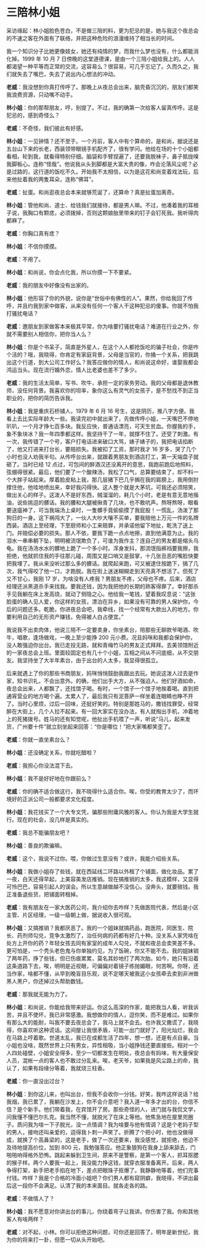 ﻿# 三陪林小姐

采访缘起：林小姐脸色苍白，不是做三陪的料，更为犯忌的是，她与我这个夜总会的不速之客在外面有了联络，并把这种危险的浪漫维持了相当长的时间。

我一个知识分子比她更像妓女，她还有纯情的梦，而我什么梦也没有，什么都能消化掉。1999 年 10 月 7 日傍晚的这堂道德课，是由一个三陪小姐给我上的。人人都渴望一种平等而正常的交流，这容易么？很容易，可几乎忘记了。久而久之，我们就失去了嘴巴，失去了说出内心想法的冲动。

**老威**：我没想到你真打传呼了。那晚上从夜总会出来，脑壳昏沉沉的，朋友们都笑我浪费资源，只动嘴不动手。

**林小姐**：你的那帮朋友，哼，别提了。不过，我的确第一次给客人留真传呼。这是犯忌的，感到奇怪么？

**老威**：不奇怪，我们彼此有好感。

**林小姐**：一见钟情？还不至于。一个月前，客人中有个算命的，是和尚，据说还是五台山下来的长老，西装领带眼镜手机配齐了，很有学问。他给在场的十个小姐都看相，轮到我，就看得特别仔细。脑袋和手臂捏遍了，还要我脱袜子，鼻子抵拢嗅我脚板心。连称“怪哉”。他说我从头到脚都是大富大贵的像，咋会沦落风尘呢？必是过路的，这行道的饭吃不久。开始我不太相信，以为是这花和尚变着戏法玩，后来他扯着我的两隻耳朵，连称“佛耳”。

**老威**：扯蛋。和尚逛夜总会本来就够荒诞了，还算命？真是扯蛋加离奇。

**林小姐**：管他和尚、道士、给钱我们就接待，都是男人嘛。不过，他凑着我的耳根子说，我胸口有颗痣，必须拨掉，否则这颗娘胎里带来的钉子会钉死我。我听得肉都麻了。

**老威**：你胸口真有痣？

**林小姐**：不信你摸摸。

**老威**：不用了。

**林小姐**：和尚说，你会点化我，所以你摸一下不要紧。

**老威**：我的朋友中好像没有出家的。

**林小姐**：他形容了你的外貌，说你是“世俗中有佛性的人”。果然，你给我回了传呼，并且约我到家中做客，从来没有任何一个客人干这种犯忌的傻事。你就不怕我打骚扰电话？

**老威**：邀朋友到家做客本来极其平常，你为啥要打骚扰电话？难道在行业之外，你就不需要别人相信你，把你当人么？

**林小姐**：你是个书呆子，简直是外星人，在这个人人都抢饭吃的骗子社会，你是咋个活的？哦，我晓得，你肯定有家庭背景，父母是当官的，你捅一个关系，把我跳出这个行道，到大公司工作好么？我答应做你的情人，和尚说这命好，谁娶我都会鸿运当头。现在流行婚外恋，情人比老婆也差不了多少。

**老威**：我的生活太简单，写书、吹牛，承担一定的家务劳动。我的父母都是退休教师，没任何背景。我喜欢你的坦率，象你这么有灵气的女孩子，是不愁找不到正当职业的，把你的简历告诉我。

**林小姐**：我是重庆石桥铺人，1979 年 6 月 16 号生，这是阴历，推八字方便。我看上去比实际年龄大一些。我读完初中就出来了，先做传呼小姐，一天嘴巴不停地叭叭，一个月才挣七百多块。我反应快，普通话漂亮，可天生贫血。你握我的手，象不象块冰？我一年四季都这样。我坚持干了一年，就撑不住了。还受了刺激。有一次，我传错了一个号，客户打电话进来破口大骂，婊子婊子的，我把电话掐断了，他又打进来打台长，要赔损失。我被扣了工资，那时我才 16 岁多，哭了几个小时也没人劝我半句。从传呼台出来，就跟着男朋友到酒店打工，第一天端盘子就砸了。当时已经 12 点过，可包间的醉酒汉还没离开的意思，我跑前跑后地照料，弦绷得很紧。最后，他们要了一个酸辣汤，我松了口气，总算要结束了，却不料一个大胖子站起来。厚着脸皮粘上我，那几层猪下巴几乎搁在我的肩膀上，我用倒肘撑住他，他哇地喷出来，幸好我闪得快。这人整个就是大茅坑，可我还必须陪笑，做出关心的样子。这泼人不是好东西，贼溜溜的，耗几个小时，老是有意无意地揩油，说些挑逗的髒话。我的腰和大腿被揪青了几块，也不敢吭声。熬呀熬呀，眼看要送瘟神了，可当我端汤上桌时，一隻髒手竟偷偷摸了我屁股！一慌乱，汤泼了那狗日的一身。这下祸闯大了，一伙人大吵大嚷不买单，要我赔他上万元一件的名牌西装。酒店上至经理，下至厨师和小工来赔罪，并承诺他留下地扯，乾洗了送上门。并赔偿必要的损失。那人不依，要我下跪一点点地擦，直到他满意为止。我的泪水一串串朝下坠，明明被流氓欺负了，可谁为我作主？连自己的男友都是缩头乌龟。我在汤汤水水的髒地上跪了一个多小时。浑身发抖，那流氓指裤裆要我擦，我拒绝，他就抓住我的手往那儿碰，周围又是口哨又是鼓掌，十几张丑恶的嘴脸快要把我埋了。我从来没听过那么多的髒话。就爬起来跑，可又被逮住按跪下，搞了几次，我气得咬了他一口，才跑脱。我在街上迷迷糊糊走到天亮真不想活了。但死了又不甘心，我刚 17 岁，为啥没有人疼我？男朋友不疼，父母也不疼。后来，酒店经理还派黑道杀手来找我。要我还钱，因为我把他的长期的熟客得罪了。幸好那杀手见我躺在床上发高烧，就动了侧隐之心。他给我一笔钱，望着我叹息说：“这张脸蛋的确人见人爱，你这样的女孩，漂泊在异乡，如果没有可靠的男人保护你，今后的问题还多。乾脆，你进夜总会吧，我牵线，找一个经常有大款出入的地方。你要利用自己的无形资产赚钱，免得被人白占便宜。”

我说我不出卖肉体，他说三陪不一定要卖身，你坐素台，陪那些无聊款爷喝酒、吹牛，唱歌，逢场做戏，一晚上至少能挣 200 元小费。况且妈咪和我都会保护你，没人敢强迫你出台。我已走投无路，就和青梅竹马的男友正式拜拜。去美领馆附近的一家夜总会上班。里面较固定也有几十个小姐，互相之间从不问底细，从不交朋友。我坚持坐了大半年素台，由于出台的人太多，我显得很孤立。

后来就遇上了你的那些书商朋友，妈咪悄悄鼓励我跟出去玩。她说这泼人过去是作家，知书识礼，不会出意外。的确，他们出手大方，从不强迫人。他们好酒如命，夜总会出来，人都飘了，还找馆子喝。有时，一个馆子一个馆子地挨着喝。直到把通宵营业的地方喝个遍。太累人了，最后我只有泥菩萨一样坐着连眼睛也睁不开了。当时心里烦，过后一回味，还挺好笑的。特别是那姓马的，撒钱找罪受，经常醉在大街上，几个人拉不起来。有一回大家实在没办法，有人就掏出手机，冲着地上的死猪拨号。姓马的还有知觉呢，他扯出手机喂了一声，听说“马儿，起来发货，广州要十件”就立刻坐起来回答：“你是哪位！”把大家嘴都笑歪了。

**老威**：你就一直坐素台么？

**林小姐**：还没确定关系，你就吃醋啦？

**老威**：我担心你没法混下去。

**林小姐**：我不是好好地在你跟前么？

**老威**：你的确不适合做这行，我不晓得什么适合你。唉，你受的教育太少了，而环境好的正派公司一般都要求文化程度。

**林小姐**：我花钱买了一个大专文凭，骗那些附庸风雅的客人。你认为我是大学生就行。现在的社会，没几样是真实的。

**老威**：我总不能骗朋友吧？

**林小姐**：善良的欺骗嘛。

**老威**：这个，我说不过你。喂，你做过生意没有？或许，我能介绍些关系。

**林小姐**：我做小姐存了些钱，就在西延线二环路以外租了个铺面，做化妆品。累了一夜，白天还得早起，上美容美发店推销。现在搞推销的太多，我这模样，又显得可怜巴巴，容易引起人的误会。所以生意越做越不没信心。没奔头，就要赔钱。我正准备退些货，把铺面转租掉。

**老威**：我有朋友在一家大医药公司，我介绍你去咋样？先做医院代表，然后是小区主管、片区经理，一级一级朝上做，据说收入很可观。

**林小姐**：又搞推销？我都厌恶了。我的一个姐妹就搞药品，跑医院，同医生、院长、药剂师勾兑，竞争太激烈了，治任何病的药都有好几十种。没关系人家凭啥在处方上开你的药？年轻女孩去同有家室的成年人勾兑，不就和夜总会卖笑差不多。更可怕是，一个秃头老色鬼与你单独约见，为了饭碗，你又不能不去。我的姐妹销了两年药，挣了些钱，但已伤痕累累，莫名其妙地打了两次胎。如今，她只有沿着这条道路下去，唉，明明是近视眼，可偏偏对着镜子练抛媚眼，何苦啊。你呀，还当作家，啥都不懂，从早到晚盲目乐观，说不定哪天被我这小女孩牵去卖到非洲做黑人黑户，你还掉过头帮助数钱。

**老威**：那我就无能为力了。

**林小姐**：和尚说，你能给我带来好运。你这么高深的作家，能把我当人看，听我诉苦，并且不使坏，我已非常感激。我想做你的情人，逗你笑，而不是难过。如果你有那么大的能耐，叫我不要去夜总会了，我马上就不会去。也许我又撒谎了，我晓得，你喜欢听这种谎话。这间屋让我很矛盾，可能一出门就好了，阳光灿烂，我会在马路上哼着歌。世道太乱，我已在成都生活了四年，想一想，还是有点自豪。当小姐也没啥，既然世界上只有男女，异性相吸，当小姐挣钱还要直接些。相对一个人四处碰壁，小姐安全得多，至少一切都发生在明处，夜总会有妈味，有大量保安人员，混帐一点的客人也不敢过分乱来。唉，老天爷，如果我是风尘路上的命，我认了，如果有段缘分等着，我就烧三柱香。

**老威**：你一直没出过台？

**林小姐**：到你这儿来，也叫出台，但我不会收你一分钱。好笑，我咋这样说话？给我烟，我已累了，我躺在沙发上，你不会介意吧？我入道一年多才出的台，你信不信？是个新手。他们带着我，在宾馆开了房。那些奇怪的人，进门就与我侃文学，问我懂不懂巴尔扎克。我当然不懂，就脱光了在床上等他。他焦急地在屋里兜圈子。质问我为啥一下子脱光，没一点情调？我为啥要与他有情调？这是个老妈子型的男人，接吻还叫亲爱的，逗得我卜刺一声笑了。折腾了个把小时，他也没做得成，就换了个高鼻梁的，这是老手，做了一次还要来，我没感觉，就拒绝，他迫不及待地提高价位，加到 800 元，我勉强答应。他正象狼狗在我身上舔来舔去，门啪啪响得格外恐怖。跳起来躲到卫生间，原来不是警察，是第一个客人，抓耳抠腮的猴子样。两个人要我一起上，我没能力挣这钱，就穿衣服准备离开。后来，两人争得打架，新手把老手掐在地下，差点把眼珠子抠爆了。我静静地等着，他们完事付钱。咋样？我是个合格的冷面小姐吧？你们男人都有窥阴癖，我晓得，不讲出最后这一段你不会满足。认清了我的本来面目。就各走各的路。

**老威**：不做情人了？

**林小姐**：我不愿意对你讲出台的事儿，你绕着弯子让我讲。你伤害了我。你和其他客人有啥两样？

**老威**：对不起，小林。你可以拒绝这种问题，可你还是回答了。明年是新世纪，我为你的将来打一卦，但愿一切从头开始吧。
